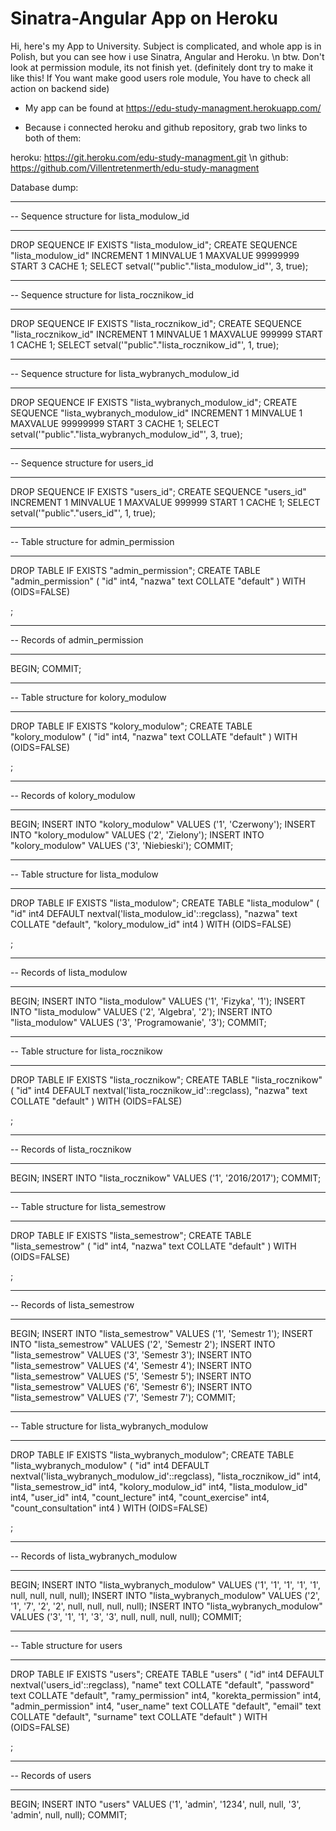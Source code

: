 # Sinatra-Angular App on Heroku

Hi, here's my App to University. Subject is complicated, and whole app is in Polish, but you can see how i use Sinatra, Angular and Heroku.
\n btw. Don't look at permission module, its not finish yet. (definitely dont try to make it like this! If You want make good users role module, You have to check all action on backend side)

* My app can be found at https://edu-study-managment.herokuapp.com/

* Because i connected heroku and github repository, grab two links to both of them:

heroku: https://git.heroku.com/edu-study-managment.git \n
github: https://github.com/Villentretenmerth/edu-study-managment

Database dump: 

-- ----------------------------
-- Sequence structure for lista_modulow_id
-- ----------------------------
DROP SEQUENCE IF EXISTS "lista_modulow_id";
CREATE SEQUENCE "lista_modulow_id"
 INCREMENT 1
 MINVALUE 1
 MAXVALUE 99999999
 START 3
 CACHE 1;
SELECT setval('"public"."lista_modulow_id"', 3, true);

-- ----------------------------
-- Sequence structure for lista_rocznikow_id
-- ----------------------------
DROP SEQUENCE IF EXISTS "lista_rocznikow_id";
CREATE SEQUENCE "lista_rocznikow_id"
 INCREMENT 1
 MINVALUE 1
 MAXVALUE 999999
 START 1
 CACHE 1;
SELECT setval('"public"."lista_rocznikow_id"', 1, true);

-- ----------------------------
-- Sequence structure for lista_wybranych_modulow_id
-- ----------------------------
DROP SEQUENCE IF EXISTS "lista_wybranych_modulow_id";
CREATE SEQUENCE "lista_wybranych_modulow_id"
 INCREMENT 1
 MINVALUE 1
 MAXVALUE 99999999
 START 3
 CACHE 1;
SELECT setval('"public"."lista_wybranych_modulow_id"', 3, true);

-- ----------------------------
-- Sequence structure for users_id
-- ----------------------------
DROP SEQUENCE IF EXISTS "users_id";
CREATE SEQUENCE "users_id"
 INCREMENT 1
 MINVALUE 1
 MAXVALUE 999999
 START 1
 CACHE 1;
SELECT setval('"public"."users_id"', 1, true);

-- ----------------------------
-- Table structure for admin_permission
-- ----------------------------
DROP TABLE IF EXISTS "admin_permission";
CREATE TABLE "admin_permission" (
"id" int4,
"nazwa" text COLLATE "default"
)
WITH (OIDS=FALSE)

;

-- ----------------------------
-- Records of admin_permission
-- ----------------------------
BEGIN;
COMMIT;

-- ----------------------------
-- Table structure for kolory_modulow
-- ----------------------------
DROP TABLE IF EXISTS "kolory_modulow";
CREATE TABLE "kolory_modulow" (
"id" int4,
"nazwa" text COLLATE "default"
)
WITH (OIDS=FALSE)

;

-- ----------------------------
-- Records of kolory_modulow
-- ----------------------------
BEGIN;
INSERT INTO "kolory_modulow" VALUES ('1', 'Czerwony');
INSERT INTO "kolory_modulow" VALUES ('2', 'Zielony');
INSERT INTO "kolory_modulow" VALUES ('3', 'Niebieski');
COMMIT;

-- ----------------------------
-- Table structure for lista_modulow
-- ----------------------------
DROP TABLE IF EXISTS "lista_modulow";
CREATE TABLE "lista_modulow" (
"id" int4 DEFAULT nextval('lista_modulow_id'::regclass),
"nazwa" text COLLATE "default",
"kolory_modulow_id" int4
)
WITH (OIDS=FALSE)

;

-- ----------------------------
-- Records of lista_modulow
-- ----------------------------
BEGIN;
INSERT INTO "lista_modulow" VALUES ('1', 'Fizyka', '1');
INSERT INTO "lista_modulow" VALUES ('2', 'Algebra', '2');
INSERT INTO "lista_modulow" VALUES ('3', 'Programowanie', '3');
COMMIT;

-- ----------------------------
-- Table structure for lista_rocznikow
-- ----------------------------
DROP TABLE IF EXISTS "lista_rocznikow";
CREATE TABLE "lista_rocznikow" (
"id" int4 DEFAULT nextval('lista_rocznikow_id'::regclass),
"nazwa" text COLLATE "default"
)
WITH (OIDS=FALSE)

;

-- ----------------------------
-- Records of lista_rocznikow
-- ----------------------------
BEGIN;
INSERT INTO "lista_rocznikow" VALUES ('1', '2016/2017');
COMMIT;

-- ----------------------------
-- Table structure for lista_semestrow
-- ----------------------------
DROP TABLE IF EXISTS "lista_semestrow";
CREATE TABLE "lista_semestrow" (
"id" int4,
"nazwa" text COLLATE "default"
)
WITH (OIDS=FALSE)

;

-- ----------------------------
-- Records of lista_semestrow
-- ----------------------------
BEGIN;
INSERT INTO "lista_semestrow" VALUES ('1', 'Semestr 1');
INSERT INTO "lista_semestrow" VALUES ('2', 'Semestr 2');
INSERT INTO "lista_semestrow" VALUES ('3', 'Semestr 3');
INSERT INTO "lista_semestrow" VALUES ('4', 'Semestr 4');
INSERT INTO "lista_semestrow" VALUES ('5', 'Semestr 5');
INSERT INTO "lista_semestrow" VALUES ('6', 'Semestr 6');
INSERT INTO "lista_semestrow" VALUES ('7', 'Semestr 7');
COMMIT;

-- ----------------------------
-- Table structure for lista_wybranych_modulow
-- ----------------------------
DROP TABLE IF EXISTS "lista_wybranych_modulow";
CREATE TABLE "lista_wybranych_modulow" (
"id" int4 DEFAULT nextval('lista_wybranych_modulow_id'::regclass),
"lista_rocznikow_id" int4,
"lista_semestrow_id" int4,
"kolory_modulow_id" int4,
"lista_modulow_id" int4,
"user_id" int4,
"count_lecture" int4,
"count_exercise" int4,
"count_consultation" int4
)
WITH (OIDS=FALSE)

;

-- ----------------------------
-- Records of lista_wybranych_modulow
-- ----------------------------
BEGIN;
INSERT INTO "lista_wybranych_modulow" VALUES ('1', '1', '1', '1', '1', null, null, null, null);
INSERT INTO "lista_wybranych_modulow" VALUES ('2', '1', '7', '2', '2', null, null, null, null);
INSERT INTO "lista_wybranych_modulow" VALUES ('3', '1', '1', '3', '3', null, null, null, null);
COMMIT;

-- ----------------------------
-- Table structure for users
-- ----------------------------
DROP TABLE IF EXISTS "users";
CREATE TABLE "users" (
"id" int4 DEFAULT nextval('users_id'::regclass),
"name" text COLLATE "default",
"password" text COLLATE "default",
"ramy_permission" int4,
"korekta_permission" int4,
"admin_permission" int4,
"user_name" text COLLATE "default",
"email" text COLLATE "default",
"surname" text COLLATE "default"
)
WITH (OIDS=FALSE)

;

-- ----------------------------
-- Records of users
-- ----------------------------
BEGIN;
INSERT INTO "users" VALUES ('1', 'admin', '1234', null, null, '3', 'admin', null, null);
COMMIT;